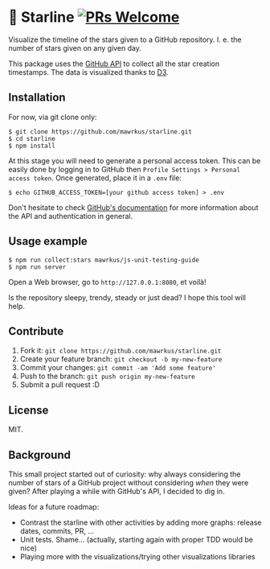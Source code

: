 # 💫 Starline [![PRs Welcome](https://img.shields.io/badge/PRs-welcome-brightgreen.svg)](#contribute)

Visualize the timeline of the stars given to a GitHub repository. I. e. the number of stars given on any given day.

This package uses the [GitHub API](https://developer.github.com/v3/activity/starring/) to collect all the star creation timestamps. The data is visualized thanks to [D3](https://d3js.org/).

## Installation

For now, via git clone only:

```shell
$ git clone https://github.com/mawrkus/starline.git
$ cd starline
$ npm install
```
At this stage you will need to generate a personal access token. This can be easily done by logging in to GitHub then `Profile Settings > Personal access token`. Once generated, place it in a `.env` file:

```shell
$ echo GITHUB_ACCESS_TOKEN=[your github access token] > .env
```

Don't hesitate to check [GitHub's documentation](https://developer.github.com/v3/) for more information about the API and authentication in general.

## Usage example

```shell
$ npm run collect:stars mawrkus/js-unit-testing-guide
$ npm run server
```

Open a Web browser, go to `http://127.0.0.1:8080`, et voilà!

Is the repository sleepy, trendy, steady or just dead? I hope this tool will help.

## Contribute

1. Fork it: `git clone https://github.com/mawrkus/starline.git`
2. Create your feature branch: `git checkout -b my-new-feature`
3. Commit your changes: `git commit -am 'Add some feature'`
4. Push to the branch: `git push origin my-new-feature`
5. Submit a pull request :D

## License

MIT.

## Background

This small project started out of curiosity: why always considering the number of stars of a GitHub project without considering *when* they were given? After playing a while with GitHub's API, I decided to dig in.

Ideas for a future roadmap:

- Contrast the starline with other activities by adding more graphs: release dates, commits, PR, ...
- Unit tests. Shame... (actually, starting again with proper TDD would be nice)
- Playing more with the visualizations/trying other visualizations libraries
